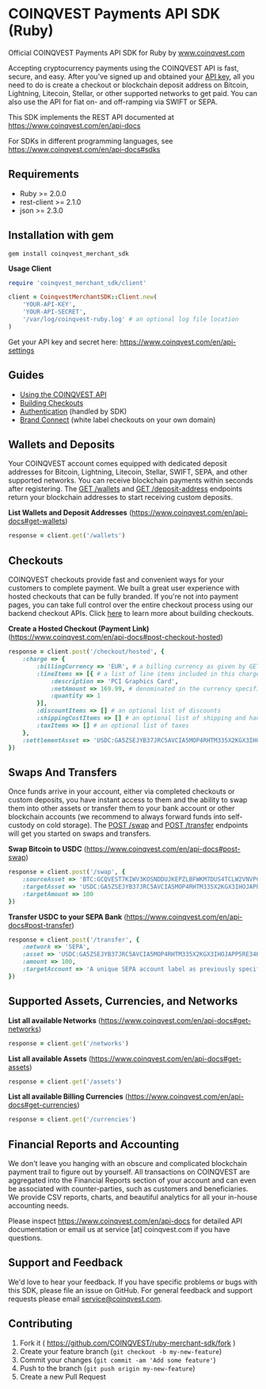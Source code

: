 # COINQVEST Payments API SDK (Ruby)

Official COINQVEST Payments API SDK for Ruby by www.coinqvest.com

Accepting cryptocurrency payments using the COINQVEST API is fast, secure, and easy. After you've signed up and obtained your [API key](https://www.coinqvest.com/en/api-settings), all you need to do is create a checkout or blockchain deposit address on Bitcoin, Lightning, Litecoin, Stellar, or other supported networks to get paid. You can also use the API for fiat on- and off-ramping via SWIFT or SEPA.

This SDK implements the REST API documented at https://www.coinqvest.com/en/api-docs

For SDKs in different programming languages, see https://www.coinqvest.com/en/api-docs#sdks

Requirements
------------
* Ruby >= 2.0.0
* rest-client >= 2.1.0
* json >= 2.3.0

Installation with gem
---------------------
`gem install coinqvest_merchant_sdk`

**Usage Client**
```ruby
require 'coinqvest_merchant_sdk/client'

client = CoinqvestMerchantSDK::Client.new(
    'YOUR-API-KEY',
    'YOUR-API-SECRET',
    '/var/log/coinqvest-ruby.log' # an optional log file location
)
```
Get your API key and secret here: https://www.coinqvest.com/en/api-settings

Guides
------

* [Using the COINQVEST API](https://www.coinqvest.com/en/api-docs#getting-started)
* [Building Checkouts](https://www.coinqvest.com/en/api-docs#building-checkouts)
* [Authentication](https://www.coinqvest.com/en/api-docs#authentication) (handled by SDK)
* [Brand Connect](https://www.coinqvest.com/en/api-docs#brand-connect) (white label checkouts on your own domain)

## Wallets and Deposits

Your COINQVEST account comes equipped with dedicated deposit addresses for Bitcoin, Lightning, Litecoin, Stellar, SWIFT, SEPA, and other supported networks. You can receive blockchain payments within seconds after registering. The [GET /wallets](https://www.coinqvest.com/en/api-docs#get-wallets) and [GET /deposit-address](https://www.coinqvest.com/en/api-docs#deposit-address) endpoints return your blockchain addresses to start receiving custom deposits.

**List Wallets and Deposit Addresses** (https://www.coinqvest.com/en/api-docs#get-wallets)
```ruby
response = client.get('/wallets')
```

## Checkouts

COINQVEST checkouts provide fast and convenient ways for your customers to complete payment. We built a great user experience with hosted checkouts that can be fully branded. If you're not into payment pages, you can take full control over the entire checkout process using our backend checkout APIs. Click [here](https://www.coinqvest.com/en/api-docs#building-checkouts) to learn more about building checkouts.

**Create a Hosted Checkout (Payment Link)** (https://www.coinqvest.com/en/api-docs#post-checkout-hosted)
```ruby
response = client.post('/checkout/hosted', {
    :charge => {
        :billingCurrency => 'EUR', # a billing currency as given by GET /currencies
        :lineItems => [{ # a list of line items included in this charge
            :description => 'PCI Graphics Card',
            :netAmount => 169.99, # denominated in the currency specified above
            :quantity => 1
        }],
        :discountItems => [] # an optional list of discounts
        :shippingCostItems => [] # an optional list of shipping and handling costs
        :taxItems => [] # an optional list of taxes
    },
    :settlementAsset => 'USDC:GA5ZSEJYB37JRC5AVCIA5MOP4RHTM335X2KGX3IHOJAPP5RE34K4KZVN' # your settlement asset as given by GET /assets (or ORIGIN to omit conversion)
})
```

## Swaps And Transfers

Once funds arrive in your account, either via completed checkouts or custom deposits, you have instant access to them and the ability to swap them into other assets or transfer them to your bank account or other blockchain accounts (we recommend to always forward funds into self-custody on cold storage). The [POST /swap](https://www.coinqvest.com/en/api-docs#post-swap) and [POST /transfer](https://www.coinqvest.com/en/api-docs#post-transfer) endpoints will get you started on swaps and transfers.

**Swap Bitcoin to USDC** (https://www.coinqvest.com/en/api-docs#post-swap)
```ruby
response = client.post('/swap', {
    :sourceAsset => 'BTC:GCQVEST7KIWV3KOSNDDUJKEPZLBFWKM7DUS4TCLW2VNVPCBGTDRVTEIT',
    :targetAsset => 'USDC:GA5ZSEJYB37JRC5AVCIA5MOP4RHTM335X2KGX3IHOJAPP5RE34K4KZVN',
    :targetAmount => 100
})
```

**Transfer USDC to your SEPA Bank** (https://www.coinqvest.com/en/api-docs#post-transfer)
```ruby
response = client.post('/transfer', {
    :network => 'SEPA',
    :asset => 'USDC:GA5ZSEJYB37JRC5AVCIA5MOP4RHTM335X2KGX3IHOJAPP5RE34K4KZVN',
    :amount => 100,
    :targetAccount => 'A unique SEPA account label as previously specified in POST /target-account'
})
```

## Supported Assets, Currencies, and Networks

**List all available Networks** (https://www.coinqvest.com/en/api-docs#get-networks)
```ruby
response = client.get('/networks')
```

**List all available Assets** (https://www.coinqvest.com/en/api-docs#get-assets)
```ruby
response = client.get('/assets')
```

**List all available Billing Currencies** (https://www.coinqvest.com/en/api-docs#get-currencies)
```ruby
response = client.get('/currencies')
```

## Financial Reports and Accounting

We don't leave you hanging with an obscure and complicated blockchain payment trail to figure out by yourself. All transactions on COINQVEST are aggregated into the Financial Reports section of your account and can even be associated with counter-parties, such as customers and beneficiaries. We provide CSV reports, charts, and beautiful analytics for all your in-house accounting needs.

Please inspect https://www.coinqvest.com/en/api-docs for detailed API documentation or email us at service [at] coinqvest.com if you have questions.


Support and Feedback
--------------------
We'd love to hear your feedback. If you have specific problems or bugs with this SDK, please file an issue on GitHub. For general feedback and support requests please email service@coinqvest.com.

Contributing
------------

1. Fork it ( https://github.com/COINQVEST/ruby-merchant-sdk/fork )
2. Create your feature branch (`git checkout -b my-new-feature`)
3. Commit your changes (`git commit -am 'Add some feature'`)
4. Push to the branch (`git push origin my-new-feature`)
5. Create a new Pull Request